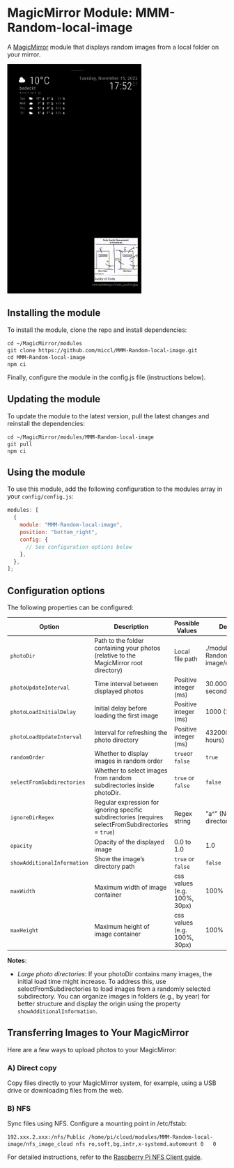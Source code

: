 # MagicMirror Module: MMM-Random-local-image

A [MagicMirror](https://github.com/MagicMirrorOrg/MagicMirror) module that displays random images from a local folder on your mirror.

![Screenshot](.github/mmm-random-local-image.gif)

## Installing the module

To install the module, clone the repo and install dependencies:

```shell
cd ~/MagicMirror/modules
git clone https://github.com/miccl/MMM-Random-local-image.git
cd MMM-Random-local-image
npm ci
```

Finally, configure the module in the config.js file (instructions below).

## Updating the module

To update the module to the latest version, pull the latest changes and reinstall the dependencies:

```shell
cd ~/MagicMirror/modules/MMM-Random-local-image
git pull
npm ci
```

## Using the module

To use this module,
add the following configuration to the modules array in your `config/config.js`:

```javascript
modules: [
  {
    module: "MMM-Random-local-image",
    position: "bottom_right",
    config: {
      // See configuration options below
    },
  },
];
```

## Configuration options

The following properties can be configured:

<!-- prettier-ignore -->
| Option                      | Description                                                                                          | Possible Values              | Default Value                                   |
|-----------------------------|------------------------------------------------------------------------------------------------------|------------------------------|-------------------------------------------------|
| `photoDir`                  | Path to the folder containing your photos (relative to the MagicMirror root directory)               | Local file path              | ./modules/MMM-Random-local-image/exampleImages/ |
| `photoUpdateInterval`       | Time interval between displayed photos                                                               | Positive integer (ms)        | 30.000 (every 30 seconds)                       |
| `photoLoadInitialDelay`     | Initial delay before loading the first image                                                         | Positive integer (ms)        | 1000 (1 second)                                 |
| `photoLoadUpdateInterval`   | Interval for refreshing the photo directory                                                          | Positive integer (ms)        | 43200000 (every 12 hours)                       |
| `randomOrder`               | Whether to display images in random order                                                            | `true`or `false`             | `true`                                          |
| `selectFromSubdirectories`  | Whether to select images from random subdirectories inside photoDir.                                | `true` or `false`            | `false`                                         |
| `ignoreDirRegex`            | Regular expression for ignoring specific subdirectories (requires selectFromSubdirectories = `true`) | Regex string                 | "a^" (No ignored directories)                   |
| `opacity`                   | Opacity of the displayed image                                                                       | 0.0 to 1.0                   | 1.0                                             |
| `showAdditionalInformation` | Show the image’s directory path                                                                      | `true` or `false`            | `false`                                         |
| `maxWidth`                  | Maximum width of image container                                                                     | css values (e.g. 100%, 30px) | 100%                                            |
| `maxHeight`                 | Maximum height of image container                                                                    | css values (e.g. 100%, 30px) | 100%                                            |

<!-- prettier-ignore-end -->

**Notes**:

- _Large photo directories_:
  If your photoDir contains many images, the initial load time might increase.
  To address this, use selectFromSubdirectories to load images from a randomly selected subdirectory. 
  You can organize images in folders (e.g., by year) for better structure and display the origin using the property `showAdditionalInformation`.

## Transferring Images to Your MagicMirror

Here are a few ways to upload photos to your MagicMirror:

### A) Direct copy

Copy files directly to your MagicMirror system, for example, using a USB drive or downloading files from the web.

### B) NFS

Sync files using NFS. Configure a mounting point in /etc/fstab:

```
192.xxx.2.xxx:/nfs/Public /home/pi/cloud/modules/MMM-Random-local-image/nfs_image_cloud nfs ro,soft,bg,intr,x-systemd.automount 0   0
```

For detailed instructions, refer to the [Raspberry Pi NFS Client guide](https://pimylifeup.com/raspberry-pi-nfs-client/).
